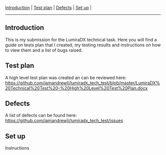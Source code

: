 [Introduction](#introduction) | [Test plan](#test-plan) | [Defects](#defects) | [Set up](#set-up) |

---

Introduction
-----
This is my submission for the LumiraDX technical task.  Here you will find a guide on tests plan that I created, my testing results and instructions on how to view them and a list of bugs raised.


Test plan
-----
A high level test plan was created an can be reviewed here:
https://github.com/iamandrewli/lumiradx_tech_test/blob/master/LumiraDX%20Technical%20Test%20–%20High%20Level%20Test%20Plan.docx


Defects
-----

A list of defects can be found here:
https://github.com/iamandrewli/lumiradx_tech_test/issues



Set up
-----
Instructions

